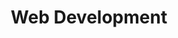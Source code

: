 ---
layout: classification
title: Web Development
image: /img/previewimg.png
featured: true
applications: false
tags:
#  - abc
#  - cde
#  - xyz
classification_partners:
  - type: Classification Supporter
    list:
      - name: Rotary
        img: /img/rotary.png
      - name: Rotaract
        img: /img/rotaract.png
description:
  Web development is the work involved in developing a Web site for the Internet (World Wide Web) or an intranet (a private network). Web development can range from developing a simple single static page of plain text to complex Web-based Internet applications (Web apps), electronic businesses, and social network services. A more comprehensive list of tasks to which Web development commonly refers, may include Web engineering, Web design, Web content development, client liaison, client-side/server-side scripting, Web server and network security configuration, and e-commerce development.

# mentors:
#   - name: Testing Name
#     company: Company
#     img: /img/t1.png
#     social:
#       linkedin: https://www.linkedin.com/in/zeospec/
#       twitter: https://twitter.com/ZeoSpec
#       facebook: https://www.facebook.com/zeospec/
#       instagram: https://www.instagram.com/ZeoSpec/
#     introduction: The objective of the game is to get 3 sets of properties in distinct colors. The first player to 3 sets wins the game. There are some action cards, which let you get money/properties from other players. Important action cards, relevant for this post
---